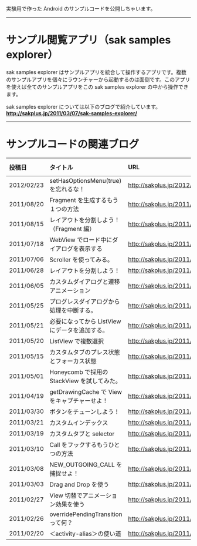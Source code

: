 実験用で作った Android のサンプルコードを公開しちゃいます。

---

# サンプル閲覧アプリ（sak samples explorer） #
sak samples explorer はサンプルアプリを統合して操作するアプリです。複数のサンプルアプリを個々にラウンチャーから起動するのは面倒です。このアプリを使えば全てのサンプルアプリをこの sak samples explorer の中から操作できます。

sak samples explorer については以下のブログで紹介しています。
**http://sakplus.jp/2011/03/07/sak-samples-explorer/**


---


# サンプルコードの関連ブログ #
|投稿日|タイトル|URL|API Level|
|:--|:---|:--|:--------|
| 2012/02/23 |setHasOptionsMenu(true) を忘れるな！| http://sakplus.jp/2012/02/23/actionbar/|14       |
| 2011/08/20 |Fragment を生成するもう１つの方法 | http://sakplus.jp/2011/08/20/hello-fragment2/|11       |
| 2011/08/15 |レイアウトを分割しよう！（Fragment 編） | http://sakplus.jp/2011/08/15/hello-fragment/|11       |
| 2011/07/18 |WebView でロード中にダイアログを表示する | http://sakplus.jp/2011/07/18/dialog_in_transition/|4        |
| 2011/07/06 | Scroller を使ってみる。 | http://sakplus.jp/2011/07/06/scroller/|4        |
| 2011/06/28 | レイアウトを分割しよう！ | http://sakplus.jp/2011/06/28/divided_layout/|4        |
| 2011/06/05 | カスタムダイアログと遷移アニメーション | http://sakplus.jp/2011/06/05/customdialog_and_animation/ |4        |
| 2011/05/25 | プログレスダイアログから処理を中断する。 | http://sakplus.jp/2011/05/25/progresswithcancel/ |4        |
| 2011/05/21 | 必要になってから ListView にデータを追加する。 | http://sakplus.jp/2011/05/21/stretchlist/ |4        |
| 2011/05/20 | ListView で複数選択 | http://sakplus.jp/2011/05/20/multichoicelist/ |4        |
| 2011/05/15 | カスタムタブのプレス状態とフォーカス状態 | http://sakplus.jp/2011/05/15/customtabex/ |4        |
| 2011/05/01 | Honeycomb で採用の StackView を試してみた。 | http://sakplus.jp/2011/05/01/stackview/ |11       |
| 2011/04/19 | getDrawingCache で View をキャプチャーせよ！ | http://sakplus.jp/2011/04/19/getdrawingcache/ |4        |
| 2011/03/30 | ボタンをチューンしよう！ | http://sakplus.jp/2011/03/30/tuned-buttons/ |4        |
| 2011/03/21 | カスタムインデックス | http://sakplus.jp/2011/03/21/customindex/ |7        |
| 2011/03/19 | カスタムタブと selector | http://sakplus.jp/2011/03/19/customtab-selector/ |4        |
| 2011/03/10 | Call をフックするもうひとつの方法 | http://sakplus.jp/2011/03/10/callhook/ |4        |
| 2011/03/08 | NEW\_OUTGOING\_CALL を捕捉せよ！ | http://sakplus.jp/2011/03/08/new_outgoing_call/ |4        |
| 2011/03/03 | Drag and Drop を使う | http://sakplus.jp/2011/03/03/drag-and-drop/ |4        |
| 2011/02/27 | View 切替でアニメーション効果を使う | http://sakplus.jp/2011/02/27/view-animation/ |4        |
| 2011/02/26 | overridePendingTransition って何？ | http://sakplus.jp/2011/02/26/overridependingtransition/ |7        |
| 2011/02/20 | ＜activity-alias＞の使い道 | http://sakplus.jp/2011/02/20/activity-alias/ |4        |